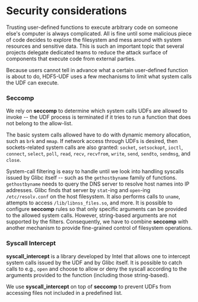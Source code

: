 # Security considerations

Trusting user-defined functions to execute arbitrary code on someone else's
computer is always complicated. All is fine until some malicious piece of code
decides to explore the filesystem and mess around with system resources and
sensitive data. This is such an important topic that several projects delegate
dedicated teams to reduce the attack surface of components that execute code
from external parties.

Because users cannot tell in advance what a certain user-defined function is
about to do, HDF5-UDF uses a few mechanisms to limit what system calls the
UDF can execute.

### Seccomp

We rely on **seccomp** to determine which system calls UDFs are allowed to
invoke -- the UDF process is terminated if it tries to run a function that
does not belong to the allow-list.

The basic system calls allowed have to do with dynamic memory allocation,
such as `brk` and `mmap`. If network access through UDFs is desired, then 
sockets-related system calls are also granted: `socket`, `setsockopt`, `ioctl`,
`connect`, `select`, `poll`, `read`, `recv`, `recvfrom`, `write`, `send`,
`sendto`, `sendmsg`, and `close`.

System-call filtering is easy to handle until we look into handling syscalls
issued by Glibc itself -- such as the `gethostbyname` family of functions.
`gethostbyname` needs to query the DNS server to resolve host names into IP
addresses. Glibc finds that server by `stat`-ing and `open`-ing `/etc/resolv.conf`
on the host filesystem. It also performs calls to `uname`, attempts to access
`/lib/libnss_files.so`, and more. It is possible to configure **seccomp** rules
so that only specific arguments can be provided to the allowed system calls.
However, string-based arguments are not supported by the filters. Consequently,
we have to combine **seccomp** with another mechanism to provide fine-grained
control of filesystem operations.

### Syscall Intercept

**syscall_intercept** is a library developed by Intel that allows one to intercept
system calls issued by the UDF and by Glibc itself. It is possible to catch calls
to e.g., `open` and choose to allow or deny the syscall according to the arguments
provided to the function (including those string-based).

We use **syscall_intercept** on top of **seccomp** to prevent UDFs from accessing 
files not included in a predefined list.
